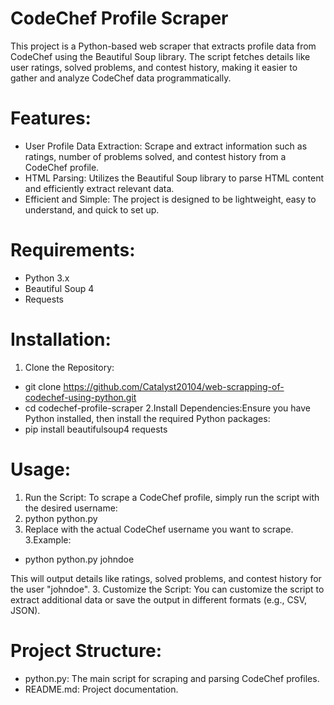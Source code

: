 # CodeChef Profile Scraper
This project is a Python-based web scraper that extracts profile data from CodeChef using the Beautiful Soup library. The script fetches details like user ratings, solved problems, and contest history, making it easier to gather and analyze CodeChef data programmatically.

# Features:
- User Profile Data Extraction: Scrape and extract information such as ratings, number of problems solved, and contest history from a CodeChef profile.
- HTML Parsing: Utilizes the Beautiful Soup library to parse HTML content and efficiently extract relevant data.
- Efficient and Simple: The project is designed to be lightweight, easy to understand, and quick to set up.
# Requirements:
- Python 3.x
- Beautiful Soup 4
- Requests
# Installation:
1. Clone the Repository:
- git clone https://github.com/Catalyst20104/web-scrapping-of-codechef-using-python.git
- cd codechef-profile-scraper
2.Install Dependencies:Ensure you have Python installed, then install the required Python packages:
- pip install beautifulsoup4 requests
# Usage:
1. Run the Script: To scrape a CodeChef profile, simply run the script with the desired username:
1. python python.py <username>
2. Replace <username> with the actual CodeChef username you want to scrape.
3.Example:
- python python.py johndoe
  
This will output details like ratings, solved problems, and contest history for the user "johndoe".
3. Customize the Script: You can customize the script to extract additional data or save the output in different formats (e.g., CSV, JSON).
# Project Structure:
- python.py: The main script for scraping and parsing CodeChef profiles.
- README.md: Project documentation.
